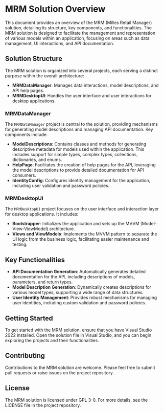 # MRM Solution Overview

This document provides an overview of the MRM (Milles Retail Manager) solution, detailing its structure, key components, and functionalities. The MRM solution is designed to facilitate the management and representation of various models within an application, focusing on areas such as data management, UI interactions, and API documentation.

## Solution Structure

The MRM solution is organized into several projects, each serving a distinct purpose within the overall architecture:

- **MRMDataManager**: Manages data interactions, model descriptions, and API help pages.
- **MRMDesktopUI**: Handles the user interface and user interactions for desktop applications.

### MRMDataManager

The `MRMDataManager` project is central to the solution, providing mechanisms for generating model descriptions and managing API documentation. Key components include:

- **ModelDescriptions**: Contains classes and methods for generating descriptive metadata for models used within the application. This includes support for simple types, complex types, collections, dictionaries, and enums.
- **HelpPage**: Facilitates the creation of help pages for the API, leveraging the model descriptions to provide detailed documentation for API consumers.
- **IdentityConfig**: Configures identity management for the application, including user validation and password policies.

### MRMDesktopUI

The `MRMDesktopUI` project focuses on the user interface and interaction layer for desktop applications. It includes:

- **Bootstrapper**: Initializes the application and sets up the MVVM (Model-View-ViewModel) architecture.
- **Views and ViewModels**: Implements the MVVM pattern to separate the UI logic from the business logic, facilitating easier maintenance and testing.

## Key Functionalities

- **API Documentation Generation**: Automatically generates detailed documentation for the API, including descriptions of models, parameters, and return types.
- **Model Description Generation**: Dynamically creates descriptions for various model types, supporting a wide range of data structures.
- **User Identity Management**: Provides robust mechanisms for managing user identities, including custom validation and password policies.

## Getting Started

To get started with the MRM solution, ensure that you have Visual Studio 2022 installed. Open the solution file in Visual Studio, and you can begin exploring the projects and their functionalities.

## Contributing

Contributions to the MRM solution are welcome. Please feel free to submit pull requests or raise issues on the project repository.

## License

The MRM solution is licensed under GPL 3-0. For more details, see the LICENSE file in the project repository.
